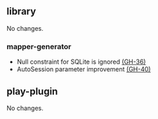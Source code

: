 ## library

No changes.

### mapper-generator

* Null constraint for SQLite is ignored [(GH-36)](https://github.com/seratch/scalikejdbc/issues/36)
* AutoSession parameter improvement [(GH-40)](https://github.com/seratch/scalikejdbc/issues/40)

## play-plugin

No changes.

